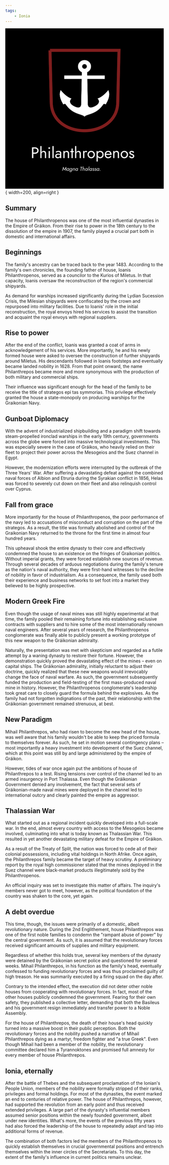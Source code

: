 ```yaml
---
tags:
    - Ionia
---
```


![Philanthropenos](../assets/organizations/Philanthropenos.png){ width=200, align=right }

## Summary
The house of Philanthropenos was one of the most influential dynasties in the Empire of Gráikon. From their rise to power in the 18th century to the dissolution of the empire in 1907, the family played a crucial part both in domestic and international affairs. 

## Beginnings
The family's ancestry can be traced back to the year 1483. According to the family's own chronicles, the founding father of house, Ioanis Philanthropenos, served as a councilor to the Kurios of Miletus. In that capacity, Ioanis oversaw the reconstruction of the region's commercial shipyards. 

As demand for warships increased significantly during the Lydian Sucession Crisis, the Milesian shipyards were confiscated by the crown and repurposed into military facilities. Due to Ioanis' role in the initial reconstruction, the royal envoys hired his services to assist the transition and acquaint the royal envoys with regional suppliers.

## Rise to power
After the end of the conflict, Ioanis was granted a coat of arms in acknowledgement of his services. More importantly, he and his newly formed house were asked to oversee the construction of further shipyards around Miletus. His descendants followed in Ioanis footsteps and eventually became landed nobility in 1628. From that point onward, the name Philanthrepos became more and more synonymous with the production of both military and commercial ships.

Their influence was significant enough for the head of the family to be receive the title of strategos epi tas symmorias. This privilege effectively granted the house a state-monopoly on producing warships for the Graikonian Navy. 

## Gunboat Diplomacy
With the advent of industrialized shipbuilding and a paradigm shift towards steam-propelled ironclad warships in the early 19th century, governments across the globe were forced into massive technological investments. This was especially severe in the case of Gráikos, who heavily relied on their fleet to project their power across the Mesogeios and the Suez channel in Egypt.

However, the modernization efforts were interrupted by the outbreak of the Three Years' War. After suffering a devastating defeat against the combined naval forces of Albion and Etruria during the Syrakian conflict in 1856, Helas was forced to severely cut down on their fleet and also relinquish control over Cyprus.

## Fall from grace
More importantly for the house of Philanthropenos, the poor performance of the navy led to accusations of misconduct and corruption on the part of the strategos. As a result, the title was formally abolished and control of the Graikonian Navy returned to the throne for the first time in almost four hundred years.

This upheaval shook the entire dynasty to their core and effectively condemned the house to an existence on the fringes of Graikonian politics. Without imperial grants, they were forced establish new sources of revenue. Through several decades of arduous negotiations during the family's tenure as the nation's naval authority, they were first-hand witnesses to the decline of nobility in favor of industrialism. As a consequence, the family used both their experience and business networks to set foot into a market they believed to be highly prospective.

## Modern Greek Fire
Even though the usage of naval mines was still highly experimental at that time, the family pooled their remaining fortune into establishing exclusive contracts with suppliers and to hire some of the most internationally renown naval engineers. After several years of research, the Philanthropenos conglomerate was finally able to publicly present a working prototype of this new weapon to the Gráikonian admiralty.

Naturally, the presentation was met with skepticism and regarded as a futile attempt by a waning dynasty to restore their fortune. However, the demonstration quickly proved the devastating effect of the mines – even on capital ships. The Gráikonian admirality, initially reluctant to adjust their doctrine, quickly realized that these new weapons would irrevocably change the face of naval warfare. As such, the government subsequently funded the production and field-testing of the first mass-produced naval mine in history. However, the Philanthropenos conglomerate's leadership took great care to closely guard the formula behind the explosives. As the family had not forgotten indignations of the past, their relationship with the Gráikonian government remained strenuous, at best.

## New Paradigm
Mihail Philanthrepos, who had risen to become the new head of the house, was well aware that his family wouldn't be able to keep the priced formula to themselves forever. As such, he set in motion several contingency plans – most importantly a heavy investment into development of the Suez channel, which at this point was still by and large administered by the empire of Gráikon.

However, tides of war once again put the ambitions of house of Philanthrepos to a test. Rising tensions over control of the channel led to an armed insurgency in Port Thalassa. Even though the Gráikonian Government denied any involvement, the fact that several sets of Gráikonian-made naval mines were deployed in the channel led to international outcry and clearly painted the empire as aggressor.

## Thalassian War
What started out as a regional incident quickly developed into a full-scale war. In the end, almost every country with access to the Mesogeios became involved, culminating into what is today known as Thalassian War. This resulted in yet another devastating military defeat for the Empire of Gráikon.

As a result of the Treaty of Split, the nation was forced to cede all of their colonial possessions, including vital holdings in North Afrike. Once again, the Philanthrepos family became the target of heavy scrutiny. A preliminary report by the royal high commissioner stated that the mines deployed in the Suez channel were black-market products illegitimately sold by the Philanthropenos.

An official inquiry was set to investigate this matter of affairs. The inquiry's members never got to meet, however, as the political foundation of the country was shaken to the core, yet again.

## A debt overdue
This time, though, the issues were primarily of a domestic, albeit revolutionary nature. During the 2nd Englithement, house Philanthrepos was one of the first noble families to condemn the "rampant abuse of power" by the central government. As such, it is assumed that the revolutionary forces received significant amounts of supplies and military equipment. 

Regardless of whether this holds true, several key members of the dynasty were detained by the Gráikonian secret police and questioned for several weeks. Mihail Philanthrepos, in his function as the family's head, eventually confessed to funding revolutionary forces and was thus proclaimed guilty of high treason. He was summarily executed by a firing squad on the day after.

Contrary to the intended effect, the execution did not deter other noble houses from cooperating with revolutionary forces. In fact, most of the other houses publicly condemned the government. Fearing for their own safety, they published a collective letter, demanding that both the Basileus and his government resign immediately and transfer power to a Noble Assembly.

For the house of Philanthrepos, the death of their house's head quickly turned into a massive boost in their public perception. Both the revolutionary forces and the nobility pushed a narrative of Mihail Philanthrepos dying as a martyr, freedom fighter and "a true Greek". Even though Mihail had been a member of the nobility, the revolutionary committee declared him a Tyrannoktones and promised full amnesty for every member of house Philanthrepos.

## Ionia, eternally
After the battle of Thebes and the subsequent proclamation of the Ionian's People Union, members of the nobility were formally stripped of their ranks, privileges and formal holdings. For most of the dynasties, the event marked an end to centuries of relative power. The house of Philanthrepos, however, had supported the revolution from an early point and thus received extended privileges. A large part of the dynasty's influential members assumed senior positions within the newly founded government, albeit under new identities. What's more, the events of the previous fifty years had also forced the leadership of the house to repeatedly adapt and tap into additional forms of revenue.

The combination of both factors led the members of the Philanthropenos to quickly establish themselves in crucial governmental positions and entrench themselves within the inner circles of the Secretariats. To this day, the extent of the family's influence in current politics remains unclear.
